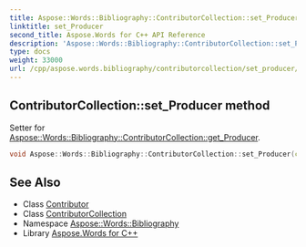 ```yaml
---
title: Aspose::Words::Bibliography::ContributorCollection::set_Producer method
linktitle: set_Producer
second_title: Aspose.Words for C++ API Reference
description: 'Aspose::Words::Bibliography::ContributorCollection::set_Producer method. Setter for Aspose::Words::Bibliography::ContributorCollection::get_Producer in C++.'
type: docs
weight: 33000
url: /cpp/aspose.words.bibliography/contributorcollection/set_producer/
---
```

## ContributorCollection::set_Producer method


Setter for [Aspose::Words::Bibliography::ContributorCollection::get_Producer](../get_producer/).

```cpp
void Aspose::Words::Bibliography::ContributorCollection::set_Producer(const System::SharedPtr<Aspose::Words::Bibliography::Contributor> &value)
```

## See Also

* Class [Contributor](../../contributor/)
* Class [ContributorCollection](../)
* Namespace [Aspose::Words::Bibliography](../../)
* Library [Aspose.Words for C++](../../../)
